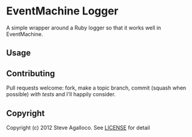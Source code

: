 # EventMachine Logger

A simple wrapper around a Ruby logger so that it works well in EventMachine.

## Usage

## Contributing

Pull requests welcome: fork, make a topic branch, commit (squash when possible) *with tests* and I'll happily consider.

## Copyright

Copyright (c) 2012 Steve Agalloco. See [LICENSE](https://github.com/spagalloco/em-logger/blob/master/LICENSE.md) for detail